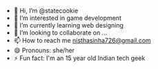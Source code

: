 - 👋 Hi, I’m @statecookie
- 👀 I’m interested in game development
- 🌱 I’m currently learning web designing
- 💞️ I’m looking to collaborate on ...
- 📫 How to reach me nisthasinha726@gmail.com
- 😄 Pronouns: she/her
- ⚡ Fun fact: I'm an 15 year old Indian tech geek

<!---
statecookie/statecookie is a ✨ special ✨ repository because its `README.md` (this file) appears on your GitHub profile.
You can click the Preview link to take a look at your changes.
--->
